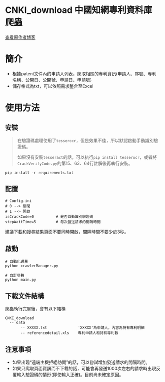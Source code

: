 # CNKI_download  中國知網專利資料庫爬蟲
[查看原作者博客](https://cyrusrenty.github.io//2018/12/19/cnkispider-1/)


# 簡介
* 根據patent文件內的申請人列表，爬取相關的專利資訊(申請人、序號、專利名稱、公開日、公開號、申請日、申請號)
* 儲存格式為txt，可以依照需求整合至Excel

# 使用方法
## 安裝
>在驗證碼處理使用了`tesserocr`，但是效果不佳，所以默認啟動手動識別驗證碼。
>
>如果沒有安裝`tesseract`的話，可以执行`pip install tesserocr`，或者將`CrackVerifyCode.py`的第15、63、64行註解後再執行安裝。

```shell
pip install -r requirements.txt
```


## 配置


```shell
# Config.ini 
# 0 --> 關閉 
# 1 --> 開啟
isCrackCode=0          # 是否自動識別驗證碼
stepWaitTime=5         # 每次發送請求的間隔時間
```

建議下載和搜尋結果頁面不要同時開啟，間隔時間不要少於3秒。

## 啟動

```shell
# 自動化選單
python crawlerManager.py

# 自訂參數
python main.py
```

## 下載文件結構
爬蟲執行完畢後，會有以下結構
```
CNKI_download
  -- data                        
       -- XXXXX.txt              'XXXXX'為申請人，內容為持有專利明細
       -- referencedetail.xls    專利申請人和持有專利數
 ```

## 注意事項 
* 如果出现“遠端主機拒絕訪問”的話，可以嘗試增加發送請求的間隔時間。
* 如果只爬取頁面資訊而不下載的話，可能會再發送1000次左右的請求時出現反覆輸入驗證碼的情形(即使輸入正確)。目前尚未確定原因。

